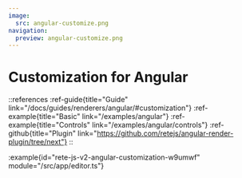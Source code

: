 ```yaml
---
image:
  src: angular-customize.png
navigation:
  preview: angular-customize.png
---
```


# Customization for Angular

::references
:ref-guide{title="Guide" link="/docs/guides/renderers/angular/#customization"}
:ref-example{title="Basic" link="/examples/angular"}
:ref-example{title="Controls" link="/examples/angular/controls"}
:ref-github{title="Plugin" link="https://github.com/retejs/angular-render-plugin/tree/next"}
::

:example{id="rete-js-v2-angular-customization-w9umwf" module="/src/app/editor.ts"}

